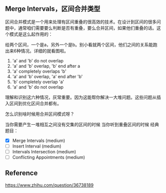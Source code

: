 ## Merge Intervals，区间合并类型

区间合并模式是一个用来处理有区间重叠的很高效的技术。在设计到区间的很多问题中，通常咱们需要要么判断是否有重叠，要么合并区间，如果他们重叠的话。这个模式是这么起作用的：

给两个区间，一个是a，另外一个是b。别小看就两个区间，他们之间的关系能跑出来6种情况。详细的就看图啦。

1) 'a' and 'b' do not overlap  
2) 'a' and 'b' overlap, 'b' end after a  
3) 'a' completely overlaps 'b'  
4) 'a' and 'b' overlap, 'a' end after 'b'  
5) 'b' completely overlap 'a'  
6) 'a' and 'b' do not overlap

理解和识别这六种情况，灰常重要。因为这能帮你解决一大堆问题。这些问题从插入区间到优化区间合并都有。

怎么识别啥时候用合并区间模式呀？

当你需要产生一堆相互之间没有交集的区间的时候
当你听到重叠区间的时候
经典题目：

- [x] Merge Intervals (medium)
- [ ] Insert Interval (medium)
- [ ] Intervals Intersection (medium)
- [ ] Conflicting Appointments (medium)

## Reference

https://www.zhihu.com/question/36738189